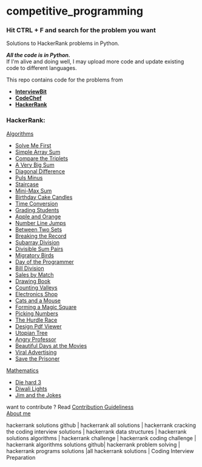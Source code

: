 # competitive_programming
<h3>Hit CTRL + F and search for the problem you want</h3>
Solutions to HackerRank problems in Python.

_**All the code is in Python.**_
<br>If I'm alive and doing well, I may upload more code and update existing code to different languages.

This repo contains code for the problems from
* [**InterviewBit**](https://www.interviewbit.com/practice/)
* [**CodeChef**](https://www.codechef.com/)
* [**HackerRank**](https://www.hackerrank.com/dashboard)

<h3>HackerRank:</h3>

[Algorithms](https://www.hackerrank.com/domains/algorithms?filters%5Bstatus%5D%5B%5D=unsolved&badge_type=problem-solving)
* [Solve Me First](https://github.com/CherprangA/competitive_programming/blob/main/HackerRank/Algorithms/Solve_Me_First.py)
* [Simple Array Sum](https://github.com/CherprangA/competitive_programming/blob/main/HackerRank/Algorithms/Simple_Array_Sum.py)
* [Compare the Triplets](https://github.com/CherprangA/competitive_programming/blob/main/HackerRank/Algorithms/Compare_the_Triplets.py)
* [A Very Big Sum](https://github.com/CherprangA/competitive_programming/blob/main/HackerRank/Algorithms/A_Very_Big_Sum.py)
* [Diagonal Difference](https://github.com/CherprangA/competitive_programming/blob/main/HackerRank/Algorithms/Diagonal_Difference.py)
* [Puls Minus](https://github.com/CherprangA/competitive_programming/blob/main/HackerRank/Algorithms/Plus_Minus.py)
* [Staircase](https://github.com/CherprangA/competitive_programming/blob/main/HackerRank/Algorithms/Staircase.py)
* [Mini-Max Sum](https://github.com/CherprangA/competitive_programming/blob/main/HackerRank/Algorithms/Mini-Max%20Sum.py)
* [Birthday Cake Candles](https://github.com/CherprangA/competitive_programming/blob/main/HackerRank/Algorithms/Birthday_Cake_Candles.py)
* [Time Conversion](https://github.com/CherprangA/competitive_programming/blob/main/HackerRank/Algorithms/Time_Conversion.py)
* [Grading Students](https://github.com/CherprangA/competitive_programming/blob/main/HackerRank/Algorithms/Grading_Students.py)
* [Apple and Orange](https://github.com/CherprangA/competitive_programming/blob/main/HackerRank/Algorithms/Apple_and_Orange.py)
* [Number Line Jumps](https://github.com/CherprangA/competitive_programming/blob/main/HackerRank/Algorithms/Number_Line_Jumps.py)
* [Between Two Sets](https://github.com/CherprangA/competitive_programming/blob/main/HackerRank/Algorithms/Between_Two_Sets.py)
* [Breaking the Record](/HackerRank/Algorithms/Breaking_the_Record.py)
* [Subarray Division](HackerRank/Algorithms/Subarray_Division.py)
* [Divisible Sum Pairs](HackerRank/Algorithms/Divisible_Sum_Pairs.py)
* [Migratory Birds](HackerRank/Algorithms/Migratory_Birds.py)
* [Day of the Programmer](https://github.com/CherprangA/competitive_programming/blob/main/HackerRank/Algorithms/Day_of_the_Programmer.py)
* [Bill Division](HackerRank/Algorithms/Bill_Division.py)
* [Sales by Match](HackerRank/Algorithms/Sales_by_Match.py)
* [Drawing Book](https://github.com/CherprangA/competitive_programming/blob/main/HackerRank/Algorithms/Drawing_Book.py)
* [Counting Valleys](https://github.com/CherprangA/competitive_programming/blob/main/HackerRank/Algorithms/Counting_Valleys.py)
* [Electronics Shop](https://github.com/CherprangA/competitive_programming/blob/main/HackerRank/Algorithms/Electronics_Shop.py)
* [Cats and a Mouse](https://github.com/CherprangA/competitive_programming/blob/main/HackerRank/Algorithms/Cats_and_a_Mouse.py)
* [Forming a Magic Square](https://github.com/CherprangA/competitive_programming/blob/main/HackerRank/Algorithms/Forming_a_Magic_Square.py)
* [Picking Numbers](https://github.com/CherprangA/competitive_programming/blob/main/HackerRank/Algorithms/Picking_Numbers.py)
* [The Hurdle Race](https://github.com/CherprangA/Competitive_Programming/blob/main/HackerRank/Algorithms/The_Hurdle_Race.py)
* [Design Pdf Viewer](https://github.com/CherprangA/Competitive_Programming/blob/main/HackerRank/Algorithms/Design_Pdf_Viewer.py)
* [Utopian Tree](https://github.com/CherprangA/Competitive_Programming/blob/main/HackerRank/Algorithms/Utopian_Tree.py)
* [Angry Professor](https://github.com/CherprangA/Competitive_Programming/blob/main/HackerRank/Algorithms/Angry_Professor.py)
* [Beautiful Days at the Movies](https://github.com/CherprangA/Competitive_Programming/blob/main/HackerRank/Algorithms/Beautiful_days_at_the_movies.py)
* [Viral Advertising](https://github.com/CherprangA/Competitive_Programming/blob/main/HackerRank/Algorithms/Viral_Advertising.py)
* [Save the Prisoner](https://github.com/CherprangA/Competitive_Programming/blob/main/HackerRank/Algorithms/Save_the_Prisoner.py)

[Mathematics]()
* [Die hard 3](https://github.com/CherprangA/Competitive_Programming/blob/main/HackerRank/Mathematics/Die_Hard_3.py)
* [Diwali Lights](https://github.com/CherprangA/Competitive_Programming/blob/main/HackerRank/Mathematics/Diwali_Lights.py)
* [Jim and the Jokes](https://github.com/CherprangA/Competitive_Programming/blob/main/HackerRank/Mathematics/Jim_and_the_Jokes.py)


want to contribute ? Read [Contribution Guideliness](https://github.com/CherprangA/Competitive_Programming/blob/main/CONTRIBUTING.md)<br>
[About me](https://github.com/CherprangA/Competitive_Programming/blob/main/about_me.md)



hackerrank solutions github | hackerrank all solutions | hackerrank cracking the coding interview solutions | hackerrank data structures | hackerrank solutions algorithms | hackerrank challenge | hackerrank coding challenge | hackerrank algorithms solutions github| hackerrank problem solving | hackerrank programs solutions |all hackerrank solutions | Coding Interview Preparation
